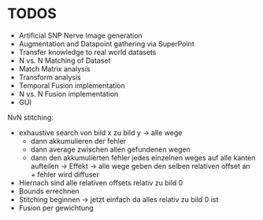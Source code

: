 # TODOS
- Artificial SNP Nerve Image generation
- Augmentation and Datapoint gathering via SuperPoint
- Transfer knowledge to real world datasets
- N vs. N Matching of Dataset
- Match Matrix analysis
- Transform analysis
- Temporal Fusion implementation
- N vs. N Fusion implementation
- GUI


NvN stitching:
- exhaustive search von bild x zu bild y -> alle wege
  - dann akkumulieren der fehler
  - dann average zwischen allen gefundenen wegen
  - dann den akkumulierten fehler jedes einzelnen weges auf alle kanten aufteilen
  -> Effekt -> alle wege geben den selben relativen offset an + fehler wird diffuser
- Hiernach sind alle relativen offsets relativ zu bild 0
- Bounds errechnen
- Stitching beginnen -> jetzt einfach da alles relativ zu bild 0 ist
- Fusion per gewichtung